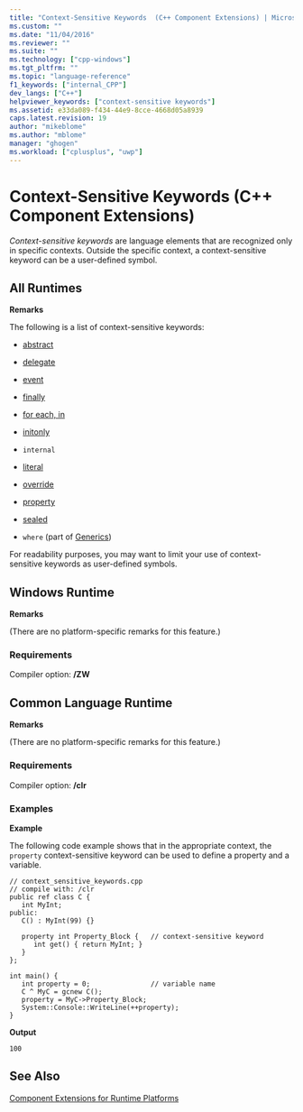 ```yaml
---
title: "Context-Sensitive Keywords  (C++ Component Extensions) | Microsoft Docs"
ms.custom: ""
ms.date: "11/04/2016"
ms.reviewer: ""
ms.suite: ""
ms.technology: ["cpp-windows"]
ms.tgt_pltfrm: ""
ms.topic: "language-reference"
f1_keywords: ["internal_CPP"]
dev_langs: ["C++"]
helpviewer_keywords: ["context-sensitive keywords"]
ms.assetid: e33da089-f434-44e9-8cce-4668d05a8939
caps.latest.revision: 19
author: "mikeblome"
ms.author: "mblome"
manager: "ghogen"
ms.workload: ["cplusplus", "uwp"]
---
```

# Context-Sensitive Keywords  (C++ Component Extensions)
*Context-sensitive keywords* are language elements that are recognized only in specific contexts. Outside the specific context, a context-sensitive keyword can be a user-defined symbol.  
  
## All Runtimes  
 **Remarks**  
  
 The following is a list of context-sensitive keywords:  
  
-   [abstract](../windows/abstract-cpp-component-extensions.md)  
  
-   [delegate](../windows/delegate-cpp-component-extensions.md)  
  
-   [event](../windows/event-cpp-component-extensions.md)  
  
-   [finally](../dotnet/finally.md)  
  
-   [for each, in](../dotnet/for-each-in.md)  
  
-   [initonly](../dotnet/initonly-cpp-cli.md)  
  
-   `internal`   
  
-   [literal](../windows/literal-cpp-component-extensions.md)  
  
-   [override](../windows/override-cpp-component-extensions.md)  
  
-   [property](../windows/property-cpp-component-extensions.md)  
  
-   [sealed](../windows/sealed-cpp-component-extensions.md)  
  
-   `where` (part of [Generics](../windows/generics-cpp-component-extensions.md))  
  
 For readability purposes, you may want to limit your use of context-sensitive keywords as user-defined symbols.  
  
## Windows Runtime  
 **Remarks**  
  
 (There are no platform-specific remarks for this feature.)  
  
### Requirements  
 Compiler option: **/ZW**  
  
## Common Language Runtime 
 **Remarks**  
  
 (There are no platform-specific remarks for this feature.)  
  
### Requirements  
 Compiler option: **/clr**  
  
### Examples  
 **Example**  
  
 The following code example shows that in the appropriate context, the `property` context-sensitive keyword can be used to define a property and a variable.  
  
```  
// context_sensitive_keywords.cpp  
// compile with: /clr  
public ref class C {  
   int MyInt;  
public:  
   C() : MyInt(99) {}  
  
   property int Property_Block {   // context-sensitive keyword  
      int get() { return MyInt; }  
   }  
};  
  
int main() {  
   int property = 0;               // variable name  
   C ^ MyC = gcnew C();  
   property = MyC->Property_Block;  
   System::Console::WriteLine(++property);  
}  
```  
  
 **Output**  
  
```Output  
100  
```  
  
## See Also  
 [Component Extensions for Runtime Platforms](../windows/component-extensions-for-runtime-platforms.md)